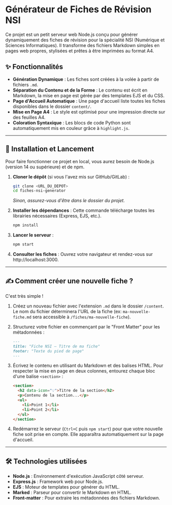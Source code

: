 # Générateur de Fiches de Révision NSI

Ce projet est un petit serveur web Node.js conçu pour générer dynamiquement des fiches de révision pour la spécialité NSI (Numérique et Sciences Informatiques). Il transforme des fichiers Markdown simples en pages web propres, stylisées et prêtes à être imprimées au format A4.

## ✨ Fonctionnalités

*   **Génération Dynamique** : Les fiches sont créées à la volée à partir de fichiers `.md`.
*   **Séparation du Contenu et de la Forme** : Le contenu est écrit en Markdown, la mise en page est gérée par des templates EJS et du CSS.
*   **Page d'Accueil Automatique** : Une page d'accueil liste toutes les fiches disponibles dans le dossier `content/`.
*   **Mise en Page A4** : Le style est optimisé pour une impression directe sur des feuilles A4.
*   **Coloration Syntaxique** : Les blocs de code Python sont automatiquement mis en couleur grâce à `highlight.js`.

---

## 🚀 Installation et Lancement

Pour faire fonctionner ce projet en local, vous aurez besoin de Node.js (version 14 ou supérieure) et de npm.

1.  **Cloner le dépôt** (si vous l'avez mis sur GitHub/GitLab) :
    ```bash
    git clone <URL_DU_DEPOT>
    cd fiches-nsi-generator
    ```
    *Sinon, assurez-vous d'être dans le dossier du projet.*

2.  **Installer les dépendances** :
    Cette commande télécharge toutes les librairies nécessaires (Express, EJS, etc.).
    ```bash
    npm install
    ```

3.  **Lancer le serveur** :
    ```bash
    npm start
    ```

4.  **Consulter les fiches** :
    Ouvrez votre navigateur et rendez-vous sur http://localhost:3000.

---

## ✍️ Comment créer une nouvelle fiche ?

C'est très simple !

1.  Créez un nouveau fichier avec l'extension `.md` dans le dossier `/content`. Le nom du fichier déterminera l'URL de la fiche (ex: `ma-nouvelle-fiche.md` sera accessible à `/fiches/ma-nouvelle-fiche`).

2.  Structurez votre fichier en commençant par le "Front Matter" pour les métadonnées :
    ```markdown
    ---
    title: "Fiche NSI – Titre de ma fiche"
    footer: "Texte du pied de page"
    ---
    ```

3.  Écrivez le contenu en utilisant du Markdown et des balises HTML. Pour respecter la mise en page en deux colonnes, entourez chaque bloc d'une balise `<section>` :
    ```html
    <section>
      <h2 data-icon="💡">Titre de la section</h2>
      <p>Contenu de la section...</p>
      <ul>
        <li>Point 1</li>
        <li>Point 2</li>
      </ul>
    </section>
    ```

4.  Redémarrez le serveur (`Ctrl+C` puis `npm start`) pour que votre nouvelle fiche soit prise en compte. Elle apparaîtra automatiquement sur la page d'accueil.

---

## 🛠️ Technologies utilisées

*   **Node.js** : Environnement d'exécution JavaScript côté serveur.
*   **Express.js** : Framework web pour Node.js.
*   **EJS** : Moteur de templates pour générer du HTML.
*   **Marked** : Parseur pour convertir le Markdown en HTML.
*   **Front-matter** : Pour extraire les métadonnées des fichiers Markdown.